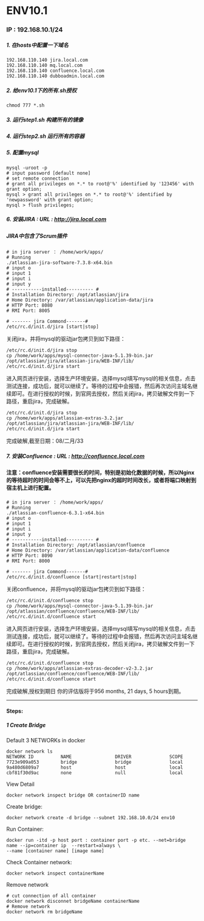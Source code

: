 # ENV10.1

### IP : 192.168.10.1/24

##### 1. 在hosts中配置一下域名
~~~
192.168.110.140 jira.local.com
192.168.110.140 mq.local.com
192.168.110.140 confluence.local.com
192.168.110.140 dubboadmin.local.com
~~~

##### 2. 给env10.1下的所有.sh授权
~~~
chmod 777 *.sh
~~~

##### 3. 运行step1.sh 构建所有的镜像

##### 4. 运行step2.sh 运行所有的容器

##### 5. 配置mysql
~~~
mysql -uroot -p
# input password [default none]
# set remote connection
# grant all privileges on *.* to root@'%' identified by '123456' with grant option;
mysql > grant all privileges on *.* to root@'%' identified by 'newpassword' with grant option;
mysql > flush privileges;
~~~

##### 6. 安装JIRA : URL : http://jira.local.com
##### JIRA中包含了Scrum插件
~~~
# in jira server ： /home/work/apps/
# Running 
./atlassian-jira-software-7.3.8-x64.bin
# input o
# input 1
# input i
# input y
# -----------installed---------- #
# Installation Directory: /opt/atlassian/jira
# Home Directory: /var/atlassian/application-data/jira
# HTTP Port: 8080
# RMI Port: 8005

# ------- jira Commond-------#
/etc/rc.d/init.d/jira [start|stop]
~~~

关闭jira，并将mysql的驱动jar包拷贝到如下路径：
~~~
/etc/rc.d/init.d/jira stop
cp /home/work/apps/mysql-connector-java-5.1.39-bin.jar /opt/atlassian/jira/atlassian-jira/WEB-INF/lib/
/etc/rc.d/init.d/jira start
~~~
进入网页进行安装，选择生产环境安装，选择mysql填写mysql的相关信息，点击测试连接，成功后，就可以继续了。等待的过程中会报错，然后再次访问主域名继续即可。在进行授权的时候，到官网去授权，然后关闭jira，拷贝破解文件到一下路径，重启jira，完成破解。
~~~
/etc/rc.d/init.d/jira stop
cp /home/work/apps/atlassian-extras-3.2.jar /opt/atlassian/jira/atlassian-jira/WEB-INF/lib/
/etc/rc.d/init.d/jira start
~~~
完成破解,截至日期：08/二月/33


##### 7. 安装Confluence : URL : http://confluence.local.com
#### 注意：confluence安装需要很长的时间，特别是初始化数据的时候，所以Nginx的等待超时的时间会等不上，可以先把nginx的超时时间改长，或者将端口映射到宿主机上进行配置。
~~~
# in jira server ： /home/work/apps/
# Running 
./atlassian-confluence-6.3.1-x64.bin
# input o
# input 1
# input i
# input y
# -----------installed---------- #
# Installation Directory: /opt/atlassian/confluence
# Home Directory: /var/atlassian/application-data/confluence
# HTTP Port: 8090
# RMI Port: 8000

# ------- jira Commond-------#
/etc/rc.d/init.d/confluence [start|restart|stop]
~~~

关闭confluence，并将mysql的驱动jar包拷贝到如下路径：
~~~
/etc/rc.d/init.d/confluence stop
cp /home/work/apps/mysql-connector-java-5.1.39-bin.jar /opt/atlassian/confluence/confluence/WEB-INF/lib/
/etc/rc.d/init.d/confluence start
~~~
进入网页进行安装，选择生产环境安装，选择mysql填写mysql的相关信息，点击测试连接，成功后，就可以继续了。等待的过程中会报错，然后再次访问主域名继续即可。在进行授权的时候，到官网去授权，然后关闭jira，拷贝破解文件到一下路径，重启jira，完成破解。
~~~
/etc/rc.d/init.d/confluence stop
cp /home/work/apps/atlassian-extras-decoder-v2-3.2.jar /opt/atlassian/confluence/confluence/WEB-INF/lib/
/etc/rc.d/init.d/confluence start
~~~
完成破解,授权到期日	你的评估版将于956 months, 21 days, 5 hours到期。





---

#### Steps:
##### 1 Create Bridge
Default 3 NETWORKs in docker
~~~
docker network ls
NETWORK ID          NAME                DRIVER              SCOPE
7723e909a053        bridge              bridge              local
9a480d6809a7        host                host                local
cbf81f30d9ac        none                null                local
~~~
View Detail
~~~
docker network inspect bridge OR containerID name
~~~

Create bridge:
~~~
docker network create -d bridge --subnet 192.168.10.0/24 env10
~~~

Run Container:
~~~
docker run -itd -p host port : container port -p etc. --net=bridge name --ip=container ip  --restart=always \
--name [container name] [image name]
~~~

Check Container network:
~~~
docker network inspect containerName 
~~~

Remove network
~~~
# cut connection of all container
docker network disconnet bridgeName containerName
# Remove network
docker network rm bridgeName
~~~




